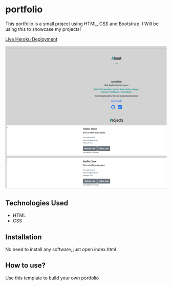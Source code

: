 # portfolio

This portfolio is a small project using HTML, CSS and Bootstrap. I Will be using this to showcase my projects!

[Live Heroku Deployment](https://portfolio-kurt.herokuapp.com/)

![image](https://raw.githubusercontent.com/kmill7532/Portfolio/main/Screenshot%202022-05-29%20at%2009-07-11%20Portfolio.png)

## Technologies Used

* HTML
* CSS

## Installation

No need to install any software, just open index.html

## How to use?

Use this template to build your own portfolio
